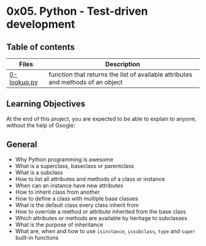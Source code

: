 # 0x05. Python - Test-driven development

## Table of contents

Files | Description
------ | ------
[0-lookup.py](ihttps://github.com/ronroeandassociates/holbertonschool-higher_level_programming/blob/main/0x0A-python-inheritance/0-lookup.py) |function that returns the list of available attributes and methods of an object
## Learning Objectives
At the end of this project, you are expected to be able to explain to anyone, without the help of Google:

## General
- Why Python programming is awesome
- What is a superclass, baseclass or parentclass
- What is a subclass
- How to list all attributes and methods of a class or instance
- When can an instance have new attributes
- How to inherit class from another
- How to define a class with multiple base classes
- What is the default class every class inherit from
- How to override a method or attribute inherited from the base class
- Which attributes or methods are available by heritage to subclasses
- What is the purpose of inheritance
- What are, when and how to use ```isinstance```, ```issubclass```, ```type``` and ```super``` built-in functions
